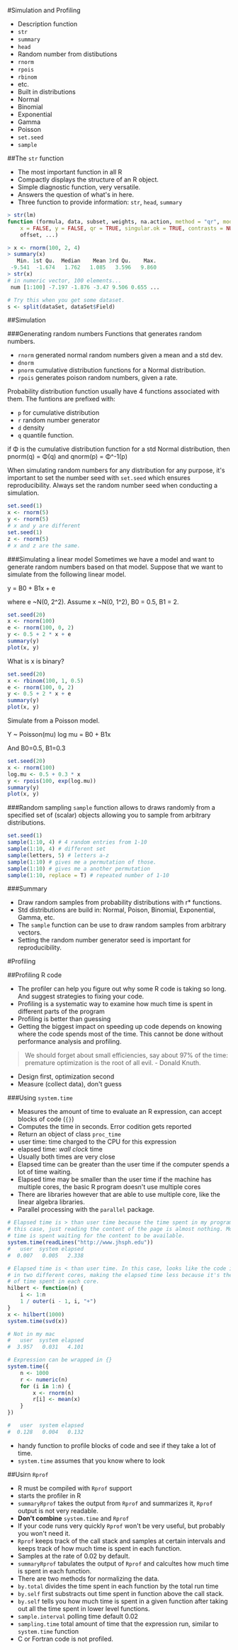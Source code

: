 #Simulation and Profiling
- Description function
 - `str`
 - `summary`
 - `head`
- Random number from distibutions
 - `rnorm`
 - `rpois`
 - `rbinom`
 - etc.
- Built in distributions
 - Normal
 - Binomial
 - Exponential
 - Gamma
 - Poisson
- `set.seed`
- `sample`

##The `str` function
- The most important function in all R
- Compactly displays the structure of an R object.
- Simple diagnostic function, very versatile.
- Answers the question of what's in here.
- Three function to provide information: `str`, `head`, `summary`

```R
> str(lm)
function (formula, data, subset, weights, na.action, method = "qr", model = TRUE, 
    x = FALSE, y = FALSE, qr = TRUE, singular.ok = TRUE, contrasts = NULL, 
    offset, ...)  

> x <- rnorm(100, 2, 4)
> summary(x)
   Min. 1st Qu.  Median    Mean 3rd Qu.    Max. 
 -9.541  -1.674   1.762   1.085   3.596   9.860 
> str(x)
# in numeric vector, 100 elements...
 num [1:100] -7.197 -1.876 -3.47 9.506 0.655 ...

# Try this when you get some dataset.
s <- split(dataSet, dataSet$Field)
```

##Simulation

###Generating random numbers
Functions that generates random numbers.
- `rnorm` generated normal random numbers given a mean and a std dev.
- `dnorm` 
- `pnorm` cumulative distribution functions for a Normal distribution.
- `rpois` generates poison random numbers, given a rate.

Probability distribution function usually have 4 functions associated with
them. The funtions are prefixed with:
- `p` for cumulative distribution
- `r` random number generator
- `d` density
- `q` quantile function.

if Φ is the cumulative distribution function for a std Normal distribution,
then pnorm(q) = Φ(q) and qnorm(p) = Φ^-1(p)

When simulating random numbers for any distribution for any purpose, it's
important to set the number seed with `set.seed` which ensures reproducibility.
Always set the random number seed when conducting a simulation.

```R
set.seed(1)
x <- rnorm(5)
y <- rnorm(5)
# x and y are different
set.seed(1)
z <- rnorm(5)
# x and z are the same.
```

###Simulating a linear model
Sometimes we have a model and want to generate random numbers based on that
model. Suppose that we want to simulate from the following linear model.

y = B0 + B1x + e

where e ~N(0, 2^2). Assume x ~N(0, 1^2), B0 = 0.5, B1 = 2.

```R
set.seed(20)
x <- rnorm(100)
e <- rnorm(100, 0, 2)
y <- 0.5 + 2 * x + e
summary(y)
plot(x, y)
```

What is x is binary?
```R
set.seed(20)
x <- rbinom(100, 1, 0.5)
e <- rnorm(100, 0, 2)
y <- 0.5 + 2 * x + e
summary(y)
plot(x, y)
```

Simulate from a Poisson model.

Y ~ Poisson(mu)
log mu = B0 + B1x

And B0=0.5, B1=0.3
```R
set.seed(20)
x <- rnorm(100)
log.mu <- 0.5 + 0.3 * x
y <- rpois(100, exp(log.mu))
summary(y)
plot(x, y)
```

###Random sampling
`sample` function allows to draws randomly from a specified set of (scalar)
objects allowing you to sample from arbitrary distributions.
```R
set.seed(1)
sample(1:10, 4) # 4 random entries from 1-10
sample(1:10, 4) # different set
sample(letters, 5) # letters a-z
sample(1:10) # gives me a permutation of those.
sample(1:10) # gives me a another permutation
sample(1:10, replace = T) # repeated number of 1-10
```

###Summary
- Draw random samples from probability distributions  with r\* functions.
- Std distributions are build in: Normal, Poison, Binomial, Exponential, Gamma,
  etc.
- The `sample` function can be use to draw random samples from arbitrary
  vectors.
- Setting the random number generator seed is important for reproducibility.

#Profiling

##Profiling R code
- The profiler can help you figure out why some R code is taking so long. And
  suggest strategies to fixing your code.
- Profiling is a systematic way to examine how much time is spent in different
  parts of the program 
- Profiling is better than guessing 
- Getting the biggest impact on speeding up code depends on knowing where the
  code spends most of the time. This cannot be done without performance
analysis and profiling.

> We should forget about small efficiencies, say about 97% of the time:
> premature optimization is the root of all evil. - Donald Knuth.

- Design first, optimization second
- Measure (collect data), don't guess

###Using `system.time`
- Measures the amount of time to evaluate an R expression, can accept blocks of
  code (`{}`)
- Computes the time in seconds. Error codition gets reported 
- Return an object of class `proc_time`
 - user time: time charged to the CPU for this expression
 - elapsed time: *wall clock* time
- Usually both times are very close
- Elapsed time can be greater than the user time if the computer spends a lot
  of time waiting.
- Elapsed time may be smaller than the user time if the machine has multiple
  cores, the basic R program doesn't use multiple cores
 - There are libraries however that are able to use multiple core, like the
   linear algebra libraries. 
 - Parallel processing with the `parallel` package.

```R
# Elapsed time is > than user time because the time spent in my program, in
# this case, just reading the content of the page is almost nothing. Most of the
# time is spent waiting for the content to be available.
system.time(readLines("http://www.jhsph.edu"))
#   user  system elapsed 
#  0.007   0.005   2.338 

# Elapsed time is < than user time. In this case, looks like the code is run
# in two different cores, making the elapsed time less because it's the amount
# of time spent in each core.
hilbert <- function(n) {
    i <- 1:n
    1 / outer(i - 1, i, "+")
}
x <- hilbert(1000)
system.time(svd(x))

# Not in my mac
#   user  system elapsed 
#  3.957   0.031   4.101 

# Expression can be wrapped in {}
system.time({
    n <- 1000
    r <- numeric(n)
    for (i in 1:n) {
        x <- rnorm(n)
        r[i] <- mean(x)
    }
})

#   user  system elapsed 
#  0.128   0.004   0.132 
```

- handy function to profile blocks of code and see if they take a lot of time.
- `system.time` assumes that you know where to look

##Usirn `Rprof`
- R must be compiled with `Rprof` support
- starts the profiler in R
- `summaryRprof` takes the output from `Rprof` and summarizes it, `Rprof`
  output is not very readable.
- **Don't combine** `system.time` and `Rprof`
- If your code runs very quickly `Rprof` won't be very useful, but probably you
  won't need it.
- `Rprof` keeps track of the call stack and samples at certain intervals and
  keeps track of how much time is spent in each function.
- Samples at the rate of 0.02 by default.
- `summaryRprof` tabulates the output of `Rprof` and calcultes how much time is
  spent in each function.
- There are two methods for normalizing the data.
 - `by.total` divides the time spent in each function by the total run time
 - `by.self` first substracts out time spent in function above the call stack.
 - `by.self` tells you how much time is spent in a given function after taking
   out all the time spent in lower level functions.
- `sample.interval` polling time default 0.02
- `sampling.time` total amount of time that the expression run, similar to
  `system.time` function
- C or Fortran code is not profiled.
